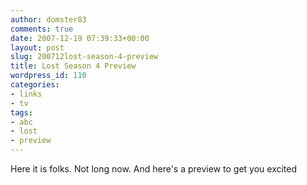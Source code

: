```yaml
---
author: domster83
comments: true
date: 2007-12-19 07:39:33+00:00
layout: post
slug: 200712lost-season-4-preview
title: Lost Season 4 Preview
wordpress_id: 110
categories:
- links
- tv
tags:
- abc
- lost
- preview
---
```


Here it is folks. Not long now. And here's a preview to get you excited
